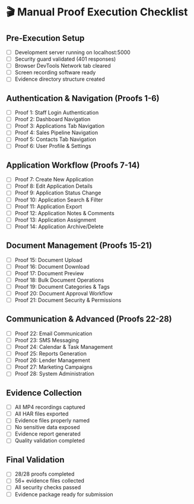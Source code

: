 # 🎬 Manual Proof Execution Checklist

## Pre-Execution Setup
- [ ] Development server running on localhost:5000
- [ ] Security guard validated (401 responses)
- [ ] Browser DevTools Network tab cleared
- [ ] Screen recording software ready
- [ ] Evidence directory structure created

## Authentication & Navigation (Proofs 1-6)
- [ ] Proof 1: Staff Login Authentication
- [ ] Proof 2: Dashboard Navigation  
- [ ] Proof 3: Applications Tab Navigation
- [ ] Proof 4: Sales Pipeline Navigation
- [ ] Proof 5: Contacts Tab Navigation
- [ ] Proof 6: User Profile & Settings

## Application Workflow (Proofs 7-14)
- [ ] Proof 7: Create New Application
- [ ] Proof 8: Edit Application Details
- [ ] Proof 9: Application Status Change
- [ ] Proof 10: Application Search & Filter
- [ ] Proof 11: Application Export
- [ ] Proof 12: Application Notes & Comments
- [ ] Proof 13: Application Assignment
- [ ] Proof 14: Application Archive/Delete

## Document Management (Proofs 15-21)
- [ ] Proof 15: Document Upload
- [ ] Proof 16: Document Download
- [ ] Proof 17: Document Preview
- [ ] Proof 18: Bulk Document Operations
- [ ] Proof 19: Document Categories & Tags
- [ ] Proof 20: Document Approval Workflow
- [ ] Proof 21: Document Security & Permissions

## Communication & Advanced (Proofs 22-28)
- [ ] Proof 22: Email Communication
- [ ] Proof 23: SMS Messaging
- [ ] Proof 24: Calendar & Task Management
- [ ] Proof 25: Reports Generation
- [ ] Proof 26: Lender Management
- [ ] Proof 27: Marketing Campaigns
- [ ] Proof 28: System Administration

## Evidence Collection
- [ ] All MP4 recordings captured
- [ ] All HAR files exported
- [ ] Evidence files properly named
- [ ] No sensitive data exposed
- [ ] Evidence report generated
- [ ] Quality validation completed

## Final Validation
- [ ] 28/28 proofs completed
- [ ] 56+ evidence files collected
- [ ] All security checks passed
- [ ] Evidence package ready for submission
